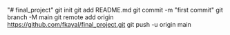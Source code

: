 "# final_project"  git init git add README.md git commit -m "first commit" git branch -M main git remote add origin https://github.com/fkayal/final_project.git git push -u origin main

